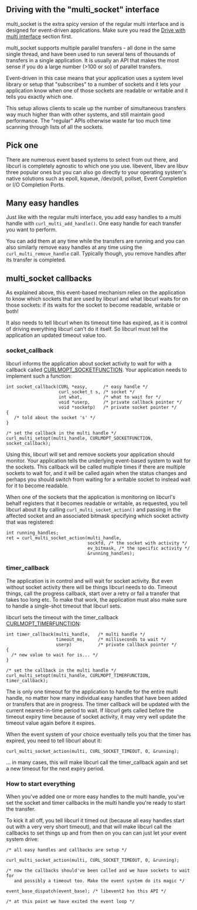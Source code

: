## Driving with the "multi_socket" interface

multi_socket is the extra spicy version of the regular multi interface and is
designed for event-driven applications. Make sure you read the [Drive with
multi interface](libcurl-drive-multi.md) section first.

multi_socket supports multiple parallel transfers - all done in the same
single thread, and have been used to run several tens of thousands of
transfers in a single application. It is usually an API that makes the most
sense if you do a large number (>100 or so) of parallel transfers.

Event-driven in this case means that your application uses a system level
library or setup that "subscribes" to a number of sockets and it lets your
application know when one of those sockets are readable or writable and it
tells you exactly which one.

This setup allows clients to scale up the number of simultaneous transfers way
much higher than with other systems, and still maintain good performance. The
"regular" APIs otherwise waste far too much time scanning through lists of all
the sockets.

## Pick one

There are numerous event based systems to select from out there, and libcurl
is completely agnostic to which one you use. libevent, libev are libuv three
popular ones but you can also go directly to your operating system's native
solutions such as epoll, kqueue, /dev/poll, pollset, Event Completion or I/O
Completion Ports.

## Many easy handles

Just like with the regular multi interface, you add easy handles to a multi
handle with `curl_multi_add_handle()`. One easy handle for each transfer you
want to perform.

You can add them at any time while the transfers are running and you can also
similarly remove easy handles at any time using the `curl_multi_remove_handle`
call. Typically though, you remove handles after its transfer is completed.

## multi_socket callbacks

As explained above, this event-based mechanism relies on the application to
know which sockets that are used by libcurl and what libcurl waits for on
those sockets: if its waits for the socket to become readable, writable or
both!

It also needs to tell libcurl when its timeout time has expired, as it is
control of driving everything libcurl can't do it itself. So libcurl must tell
the application an updated timeout value too.

### socket_callback

libcurl informs the application about socket activity to wait for with a
callback called
[CURLMOPT_SOCKETFUNCTION](http://curl.haxx.se/libcurl/c/CURLMOPT_SOCKETFUNCTION.html). Your
application needs to implement such a function:

    int socket_callback(CURL *easy,      /* easy handle */
                        curl_socket_t s, /* socket */
                        int what,        /* what to wait for */
                        void *userp,     /* private callback pointer */
                        void *socketp)   /* private socket pointer */
    {
       /* told about the socket 's' */
    }

    /* set the callback in the multi handle */
    curl_multi_setopt(multi_handle, CURLMOPT_SOCKETFUNCTION, socket_callback);

Using this, libcurl will set and remove sockets your application should
monitor. Your application tells the underlying event-based system to wait for
the sockets. This callback will be called multiple times if there are multiple
sockets to wait for, and it will be called again when the status changes and
perhaps you should switch from waiting for a writable socket to instead wait
for it to become readable.

When one of the sockets that the application is monitoring on libcurl's behalf
registers that it becomes readable or writable, as requested, you tell libcurl
about it by calling `curl_multi_socket_action()` and passing in the affected
socket and an associated bitmask specifying which socket activity that was
registered:

    int running_handles;
    ret = curl_multi_socket_action(multi_handle,
                                   sockfd, /* the socket with activity */
                                   ev_bitmask, /* the specific activity */
                                   &running_handles);

### timer_callback

The application is in control and will wait for socket activity. But even
without socket activity there will be things libcurl needs to do. Timeout
things, call the progress callback, start over a retry or fail a transfer that
takes too long etc. To make that work, the application must also make sure to
handle a single-shot timeout that libcurl sets.

libcurl sets the timeout with the timer_callback
[CURLMOPT_TIMERFUNCTION](http://curl.haxx.se/libcurl/c/CURLMOPT_TIMERFUNCTION.html):

    int timer_callback(multi_handle,   /* multi handle */
                       timeout_ms,     /* milliseconds to wait */
                       userp)          /* private callback pointer */
    {
      /* new value to wait for is... */
    }

    /* set the callback in the multi handle */
    curl_multi_setopt(multi_handle, CURLMOPT_TIMERFUNCTION, timer_callback);

The is only one timeout for the application to handle for the entire multi
handle, no matter how many individual easy handles that have been added or
transfers that are in progress. The timer callback will be updated with the
current nearest-in-time period to wait. If libcurl gets called before the
timeout expiry time because of socket activity, it may very well update the
timeout value again before it expires.

When the event system of your choice eventually tells you that the timer has
expired, you need to tell libcurl about it:

    curl_multi_socket_action(multi, CURL_SOCKET_TIMEOUT, 0, &running);

... in many cases, this will make libcurl call the timer_callback again and
set a new timeout for the next expiry period.

### How to start everything

When you've added one or more easy handles to the multi handle, you've set the
socket and timer callbacks in the multi handle you're ready to start the
transfer.

To kick it all off, you tell libcurl it timed out (because all easy handles
start out with a very very short timeout), and that will make libcurl call the
callbacks to set things up and from then on you can can just let your event
system drive:

    /* all easy handles and callbacks are setup */

    curl_multi_socket_action(multi, CURL_SOCKET_TIMEOUT, 0, &running);

    /* now the callbacks should've been called and we have sockets to wait for
       and possibly a timeout too. Make the event system do its magic */

    event_base_dispatch(event_base); /* libevent2 has this API */

    /* at this point we have exited the event loop */
